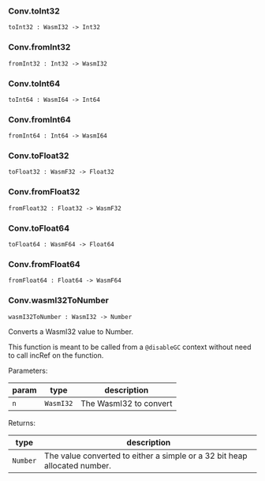 ### Conv.**toInt32**

```grain
toInt32 : WasmI32 -> Int32
```

### Conv.**fromInt32**

```grain
fromInt32 : Int32 -> WasmI32
```

### Conv.**toInt64**

```grain
toInt64 : WasmI64 -> Int64
```

### Conv.**fromInt64**

```grain
fromInt64 : Int64 -> WasmI64
```

### Conv.**toFloat32**

```grain
toFloat32 : WasmF32 -> Float32
```

### Conv.**fromFloat32**

```grain
fromFloat32 : Float32 -> WasmF32
```

### Conv.**toFloat64**

```grain
toFloat64 : WasmF64 -> Float64
```

### Conv.**fromFloat64**

```grain
fromFloat64 : Float64 -> WasmF64
```

### Conv.**wasmI32ToNumber**

```grain
wasmI32ToNumber : WasmI32 -> Number
```

Converts a WasmI32 value to Number.

This function is meant to be called from a `@disableGC` context without
need to call incRef on the function.

Parameters:

|param|type|description|
|-----|----|-----------|
|`n`|`WasmI32`|The WasmI32 to convert|

Returns:

|type|description|
|----|-----------|
|`Number`|The value converted to either a simple or a 32 bit heap allocated number.|

